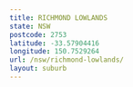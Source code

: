 ```yaml
---
title: RICHMOND LOWLANDS
state: NSW
postcode: 2753
latitude: -33.57904416
longitude: 150.7529264
url: /nsw/richmond-lowlands/
layout: suburb
---
```

